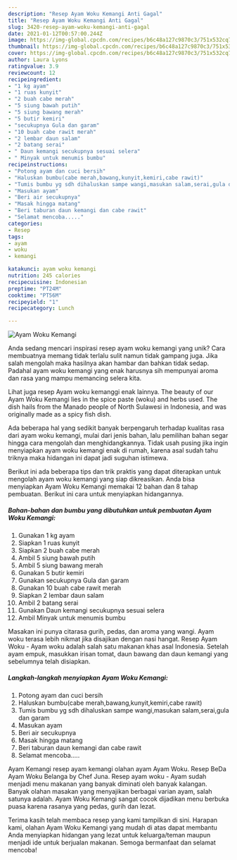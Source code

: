 ```yaml
---
description: "Resep Ayam Woku Kemangi Anti Gagal"
title: "Resep Ayam Woku Kemangi Anti Gagal"
slug: 3420-resep-ayam-woku-kemangi-anti-gagal
date: 2021-01-12T00:57:00.244Z
image: https://img-global.cpcdn.com/recipes/b6c48a127c9870c3/751x532cq70/ayam-woku-kemangi-foto-resep-utama.jpg
thumbnail: https://img-global.cpcdn.com/recipes/b6c48a127c9870c3/751x532cq70/ayam-woku-kemangi-foto-resep-utama.jpg
cover: https://img-global.cpcdn.com/recipes/b6c48a127c9870c3/751x532cq70/ayam-woku-kemangi-foto-resep-utama.jpg
author: Laura Lyons
ratingvalue: 3.9
reviewcount: 12
recipeingredient:
- "1 kg ayam"
- "1 ruas kunyit"
- "2 buah cabe merah"
- "5 siung bawah putih"
- "5 siung bawang merah"
- "5 butir kemiri"
- "secukupnya Gula dan garam"
- "10 buah cabe rawit merah"
- "2 lembar daun salam"
- "2 batang serai"
- " Daun kemangi secukupnya sesuai selera"
- " Minyak untuk menumis bumbu"
recipeinstructions:
- "Potong ayam dan cuci bersih"
- "Haluskan bumbu(cabe merah,bawang,kunyit,kemiri,cabe rawit)"
- "Tumis bumbu yg sdh dihaluskan sampe wangi,masukan salam,serai,gula dan garam"
- "Masukan ayam"
- "Beri air secukupnya"
- "Masak hingga matang"
- "Beri taburan daun kemangi dan cabe rawit"
- "Selamat mencoba....."
categories:
- Resep
tags:
- ayam
- woku
- kemangi

katakunci: ayam woku kemangi 
nutrition: 245 calories
recipecuisine: Indonesian
preptime: "PT24M"
cooktime: "PT56M"
recipeyield: "1"
recipecategory: Lunch

---
```



![Ayam Woku Kemangi](https://img-global.cpcdn.com/recipes/b6c48a127c9870c3/751x532cq70/ayam-woku-kemangi-foto-resep-utama.jpg)

Anda sedang mencari inspirasi resep ayam woku kemangi yang unik? Cara membuatnya memang tidak terlalu sulit namun tidak gampang juga. Jika salah mengolah maka hasilnya akan hambar dan bahkan tidak sedap. Padahal ayam woku kemangi yang enak harusnya sih mempunyai aroma dan rasa yang mampu memancing selera kita.

Lihat juga resep Ayam woku kemanggi enak lainnya. The beauty of our Ayam Woku Kemangi lies in the spice paste (woku) and herbs used. The dish hails from the Manado people of North Sulawesi in Indonesia, and was originally made as a spicy fish dish.

Ada beberapa hal yang sedikit banyak berpengaruh terhadap kualitas rasa dari ayam woku kemangi, mulai dari jenis bahan, lalu pemilihan bahan segar hingga cara mengolah dan menghidangkannya. Tidak usah pusing jika ingin menyiapkan ayam woku kemangi enak di rumah, karena asal sudah tahu triknya maka hidangan ini dapat jadi suguhan istimewa.


Berikut ini ada beberapa tips dan trik praktis yang dapat diterapkan untuk mengolah ayam woku kemangi yang siap dikreasikan. Anda bisa menyiapkan Ayam Woku Kemangi memakai 12 bahan dan 8 tahap pembuatan. Berikut ini cara untuk menyiapkan hidangannya.

<!--inarticleads1-->

##### Bahan-bahan dan bumbu yang dibutuhkan untuk pembuatan Ayam Woku Kemangi:

1. Gunakan 1 kg ayam
1. Siapkan 1 ruas kunyit
1. Siapkan 2 buah cabe merah
1. Ambil 5 siung bawah putih
1. Ambil 5 siung bawang merah
1. Gunakan 5 butir kemiri
1. Gunakan secukupnya Gula dan garam
1. Gunakan 10 buah cabe rawit merah
1. Siapkan 2 lembar daun salam
1. Ambil 2 batang serai
1. Gunakan  Daun kemangi secukupnya sesuai selera
1. Ambil  Minyak untuk menumis bumbu


Masakan ini punya citarasa gurih, pedas, dan aroma yang wangi. Ayam woku terasa lebih nikmat jika disajikan dengan nasi hangat. Resep Ayam Woku - Ayam woku adalah salah satu makanan khas asal Indonesia. Setelah ayam empuk, masukkan irisan tomat, daun bawang dan daun kemangi yang sebelumnya telah disiapkan. 

<!--inarticleads2-->

##### Langkah-langkah menyiapkan Ayam Woku Kemangi:

1. Potong ayam dan cuci bersih
1. Haluskan bumbu(cabe merah,bawang,kunyit,kemiri,cabe rawit)
1. Tumis bumbu yg sdh dihaluskan sampe wangi,masukan salam,serai,gula dan garam
1. Masukan ayam
1. Beri air secukupnya
1. Masak hingga matang
1. Beri taburan daun kemangi dan cabe rawit
1. Selamat mencoba.....


Ayam Kemangi resep ayam kemangi olahan ayam Ayam Woku. Resep BeDa Ayam Woku Belanga by Chef Juna. Resep ayam woku - Ayam sudah menjadi menu makanan yang banyak diminati oleh banyak kalangan. Banyak olahan masakan yang menyajikan berbagai varian ayam, salah satunya adalah. Ayam Woku Kemangi sangat cocok dijadikan menu berbuka puasa karena rasanya yang pedas, gurih dan lezat. 

Terima kasih telah membaca resep yang kami tampilkan di sini. Harapan kami, olahan Ayam Woku Kemangi yang mudah di atas dapat membantu Anda menyiapkan hidangan yang lezat untuk keluarga/teman maupun menjadi ide untuk berjualan makanan. Semoga bermanfaat dan selamat mencoba!
